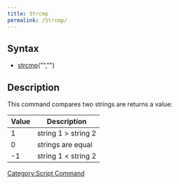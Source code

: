 ```yaml
---
title: Strcmp
permalink: /Strcmp/
---
```


Syntax
------

-   [strcmp](/strcmp "wikilink")("<string>","<string>")

Description
-----------

This command compares two strings are returns a value:

| Value | Description            |
|-------|------------------------|
| 1     | string 1 &gt; string 2 |
| 0     | strings are equal      |
| -1    | string 1 &lt; string 2 |

[Category:Script Command](/Category:Script_Command "wikilink")